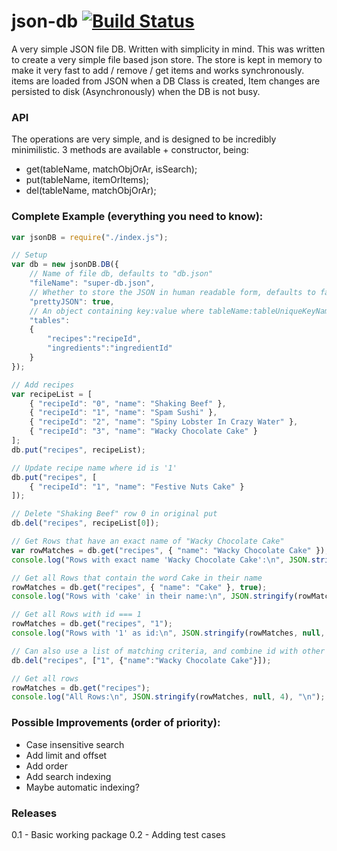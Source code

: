 
json-db [![Build Status](https://travis-ci.org/Jezternz/json-db.svg?branch=master)](https://travis-ci.org/Jezternz/json-db)
=======

A very simple JSON file DB. Written with simplicity in mind. This was written to create a very simple file based json store. The store is kept in memory to make it very fast to add / remove / get items and works synchronously. items are loaded from JSON when a DB Class is created, Item changes are persisted to disk (Asynchronously) when the DB is not busy.

### API

The operations are very simple, and is designed to be incredibly minimilistic.
3 methods are available + constructor, being:
* get(tableName, matchObjOrAr, isSearch);
* put(tableName, itemOrItems);
* del(tableName, matchObjOrAr);

### Complete Example (everything you need to know):
```javascript
var jsonDB = require("./index.js");

// Setup
var db = new jsonDB.DB({
    // Name of file db, defaults to "db.json"
    "fileName": "super-db.json",  
    // Whether to store the JSON in human readable form, defaults to false
    "prettyJSON": true,  
    // An object containing key:value where tableName:tableUniqueKeyName
    "tables": 
    {
        "recipes":"recipeId",
        "ingredients":"ingredientId"
    }  
});

// Add recipes
var recipeList = [
    { "recipeId": "0", "name": "Shaking Beef" },
    { "recipeId": "1", "name": "Spam Sushi" },
    { "recipeId": "2", "name": "Spiny Lobster In Crazy Water" },
    { "recipeId": "3", "name": "Wacky Chocolate Cake" }
];
db.put("recipes", recipeList);

// Update recipe name where id is '1'
db.put("recipes", [
    { "recipeId": "1", "name": "Festive Nuts Cake" }
]);

// Delete "Shaking Beef" row 0 in original put
db.del("recipes", recipeList[0]);

// Get Rows that have an exact name of "Wacky Chocolate Cake"
var rowMatches = db.get("recipes", { "name": "Wacky Chocolate Cake" });
console.log("Rows with exact name 'Wacky Chocolate Cake':\n", JSON.stringify(rowMatches, null, 4), "\n");

// Get all Rows that contain the word Cake in their name
rowMatches = db.get("recipes", { "name": "Cake" }, true);
console.log("Rows with 'cake' in their name:\n", JSON.stringify(rowMatches, null, 4), "\n");

// Get all Rows with id === 1
rowMatches = db.get("recipes", "1");
console.log("Rows with '1' as id:\n", JSON.stringify(rowMatches, null, 4), "\n");

// Can also use a list of matching criteria, and combine id with other custom property names
db.del("recipes", ["1", {"name":"Wacky Chocolate Cake"}]);

// Get all rows
rowMatches = db.get("recipes");
console.log("All Rows:\n", JSON.stringify(rowMatches, null, 4), "\n");
```

### Possible Improvements (order of priority):
* Case insensitive search
* Add limit and offset
* Add order
* Add search indexing
* Maybe automatic indexing?

### Releases
0.1 - Basic working package
0.2 - Adding test cases
